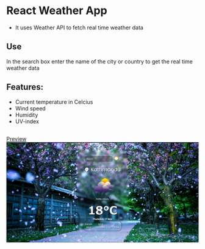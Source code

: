 # React Weather App

- It uses Weather API to fetch real time weather data

## Use

In the search box enter the name of the city or country to get the real time weather data

## Features:

- Current temperature in Celcius
- Wind speed
- Humidity
- UV-index

## 

[Preview](https://weather-prdp99.vercel.app/) 
![React-Weather-App](https://github.com/prdp99/weather-app-react/blob/main/public/weather-app.png)
